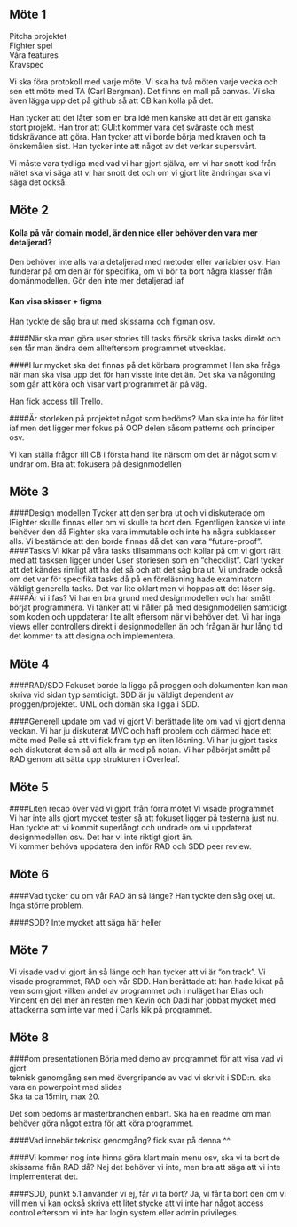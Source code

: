 ## Möte 1

Pitcha projektet <br>
Fighter spel <br>
Våra features <br>
Kravspec<br>


Vi ska föra protokoll med varje möte. Vi ska ha två möten varje vecka och sen ett möte med TA (Carl Bergman). Det finns en mall på canvas. Vi ska även lägga upp det på github så att CB kan kolla på det.

Han tycker att det låter som en bra idé men kanske att det är ett ganska stort projekt. Han tror att GUI:t kommer vara det svåraste och mest tidskrävande att göra. Han tycker att vi borde börja med kraven och ta önskemålen sist. Han tycker inte att något av det verkar supersvårt.

Vi måste vara tydliga med vad vi har gjort själva, om vi har snott kod från nätet ska vi säga att vi har snott det och om vi gjort lite ändringar ska vi säga det också.



## Möte 2
#### Kolla på vår domain model, är den nice eller behöver den vara mer detaljerad? <br>
Den behöver inte alls vara detaljerad med metoder eller variabler osv. Han funderar på om den är för specifika, om vi bör ta bort några klasser från domänmodellen. Gör den inte mer detaljerad iaf

#### Kan visa skisser + figma
Han tyckte de såg bra ut med skissarna och figman osv.<br>

####När ska man göra user stories till tasks
försök skriva tasks direkt och sen får man ändra dem allteftersom programmet utvecklas.

####Hur mycket ska det finnas på det körbara programmet
Han ska fråga när man ska visa upp det för han visste inte det än. Det ska va någonting som går att köra och visar vart programmet är på väg.

Han fick access till Trello.


####Är storleken på projektet något som bedöms? 
Man ska inte ha för litet iaf men det ligger mer fokus på OOP delen såsom patterns och principer osv.


Vi kan ställa frågor till CB i första hand lite närsom om det är något som vi undrar om.
Bra att fokusera på designmodellen

## Möte 3
####Design modellen
Tycker att den ser bra ut och vi diskuterade om IFighter skulle finnas eller om vi skulle ta bort den. Egentligen kanske vi inte behöver den då Fighter ska vara immutable och inte ha några subklasser alls. Vi bestämde att den borde finnas då det kan vara “future-proof”.
####Tasks
Vi kikar på våra tasks tillsammans och kollar på om vi gjort rätt med att tasksen ligger under User storiesen som en “checklist”. Carl tycker att det kändes rimligt att ha det så och att det såg bra ut. Vi undrade också om det var för specifika tasks då på en föreläsning hade examinatorn väldigt generella tasks. Det var lite oklart men vi hoppas att det löser sig.
####Är vi i fas?
Vi har en bra grund med designmodellen och har smått börjat programmera. Vi tänker att vi håller på med designmodellen samtidigt som koden och uppdaterar lite allt eftersom när vi behöver det. Vi har inga views eller controllers direkt i designmodellen än och frågan är hur lång tid det kommer ta att designa och implementera.


## Möte 4
####RAD/SDD
Fokuset borde la ligga på proggen och dokumenten kan man skriva vid sidan typ samtidigt. SDD är ju väldigt dependent av proggen/projektet. UML och domän ska ligga i SDD.


####Generell update om vad vi gjort
Vi berättade lite om vad vi gjort denna veckan. Vi har ju diskuterat MVC och haft problem och därmed hade ett möte med Pelle så att vi fick fram typ en liten lösning. Vi har ju gjort tasks och diskuterat dem så att alla är med på notan. Vi har påbörjat smått på RAD genom att sätta upp strukturen i Overleaf.


## Möte 5
####Liten recap över vad vi gjort från förra mötet
Vi visade programmet<br>
Vi har inte alls gjort mycket tester så att fokuset ligger på testerna just nu.<br>
Han tyckte att vi kommit superlångt och undrade om vi uppdaterat designmodellen osv. Det har vi inte riktigt gjort än.<br>
Vi kommer behöva uppdatera den inför RAD och SDD peer review.<br>




## Möte 6
####Vad tycker du om vår RAD än så länge?
Han tyckte den såg okej ut. Inga större problem.

####SDD?
Inte mycket att säga här heller



## Möte 7
Vi visade vad vi gjort än så länge och han tycker att vi är “on track”. Vi visade programmet, RAD och vår SDD. Han berättade att han hade kikat på vem som gjort vilken andel av programmet och i nuläget har Elias och Vincent en del mer än resten men Kevin och Dadi har jobbat mycket med attackerna som inte var med i Carls kik på programmet.

## Möte 8

####om presentationen
Börja med demo av programmet för att visa vad vi gjort<br>
teknisk genomgång sen med övergripande av vad vi skrivit i SDD:n. ska vara en powerpoint med slides<br>
Ska ta ca 15min, max 20. <br>


Det som bedöms är masterbranchen enbart. Ska ha en readme om man behöver göra något extra för att köra programmet.

####Vad innebär teknisk genomgång?
fick svar på denna ^^

####Vi kommer nog inte hinna göra klart main menu osv, ska vi ta bort de skissarna från RAD då?
Nej det behöver vi inte, men bra att säga att vi inte implementerat det.

####SDD, punkt 5.1 använder vi ej, får vi ta bort?
Ja, vi får ta bort den om vi vill men vi kan också skriva ett litet stycke att vi inte har något access control eftersom vi inte har login system eller admin privileges.
